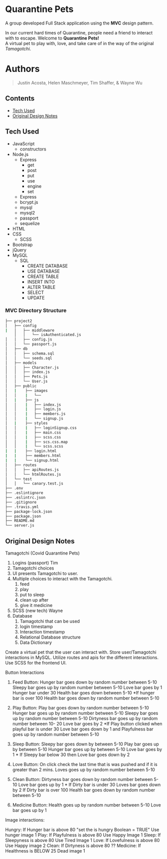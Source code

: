 # Quarantine Pets
A group developed Full Stack application using the **MVC** design pattern.  

In our current hard times of Quarantine, people need a friend to interact with to escape.   Welcome to **Quarantine Pets!**  
A virtual pet to play with, love, and take care of in the way of the original *Tamagotchi*. 

# Authors 
> Justin Acosta, Helen Maschmeyer, Tim Shaffer, & Wayne Wu

## Contents
* [Tech Used](https://github.com/mrwu42/project2#tech-used)
* [Original Design Notes](https://github.com/mrwu42/project2#original-design-notes)

## Tech Used
* JavaScript
    * constructors
* Node.js
    * Express
        * get 
        * post
        * put
        * use
        * engine
        * set
    * Express  
    * bcrypt.js
    * mysql
    * mysql2
    * passport
    * sequelize
* HTML 
* CSS
    * SCSS
* Bootstrap
* jQuery
* MySQL
    * SQL 
        * CREATE DATABASE
        * USE DATABASE
        * CREATE TABLE
        * INSERT INTO
        * ALTER TABLE
        * SELECT 
        * UPDATE 

### MVC Directory Structure

```bash
├── project2
│   ├── config
|   │   ├── middleware
    │   │   └── isAuthenticated.js
│   │   ├── config.js
│   │   └── passport.js
│   ├── db
│   │   ├── schema.sql
│   │   └── seeds.sql
│   ├── models
│   │   ├── Character.js
│   │   ├── index.js
│   │   ├── Pets.js
│   │   └── User.js
│   ├── public
│   |    ├── images
│   │    |   └──  
│   |    ├── js
│   │    |   ├── index.js
│   │    |   ├── login.js
│   │    |   ├── members.js
│   │    |   └── signup.js
│   |    ├── styles
│   │    |   ├── loginSignup.css
│   │    |   ├── main.css
│   │    |   ├── scss.css
│   │    |   ├── scs.css.map
│   │    |   └── scss.scss
|   |    ├── login.html
|   |    ├── members.html
|   |    └── signup.html
│   ├── routes
│   │   ├── apiRoutes.js
│   │   └── htmlRoutes.js
│   └── test
│   │   └── canary.test.js
├── .env
├── .eslintignore
├── .eslintrc.json
├── .gitignore
├── .travis.yml
├── package-lock.json
├── package.json
├── README.md
└── server.js
```

## Original Design Notes 
Tamagotchi (Covid Quarantine Pets)

1) Logins (passport) Tim
2) Tamagotchi choices
3) UI presents Tamagotchi to user.
3) Multiple choices to interact with the Tamagotchi.
    1) feed
    2) play
    3) put to sleep
    4) clean up after
    5) give it medicine
4) SCSS (new tech) Wayne 
5) Database
    1) Tamagotchi that can be used
    2) login timestamp
    3) Interaction timestamp
    4) Relational Database structure
    5) Data Dictionary


Create a virtual pet that the user can interact with. Store user/Tamagotchi interactions in MySQL. Utilize routes and apis for the different interactions. Use SCSS for the frontend UI. 


Button Interactions


1) Feed Button: Hunger bar goes down by random number between 5-10
                Sleepy bar goes up by random number between 5-10
                Love bar goes by 1
                Hunger bar under 30 Health bar goes down between 5-10
                *If hunger bar is over 100 Health bar goes down by random number between 5-10

2) Play Button: Play bar goes down by random number between 5-10 
                Hunger bar goes up by random number between 5-10
                Sleepy bar goes up by random number between 5-10
                Dirtyness bar goes up by random number between 10- 20
                Love bar goes by 2
                *If Play button clicked when playful bar is under 30 Love bar goes down by 1 and  Playfulness bar goes up by random number between 5-10

3) Sleep Button: Sleepy bar goes down by between 5-10
                 Play bar goes up by between 5-10
                 Hunger bar goes up by between 5-10
                 Love bar goes by 1
                 * If Sleepy bar below 30 then Love bar goes down by 2

4) Love Button: On click check the last time that is was pushed and if it is greater than 2 mins. 
                Loves goes up by random number between 5-10

5) Clean Button: Dirtyness bar goes down by random number between 5-10
                 Love bar goes up by 1
                 * If Dirty bar is under 30 Loves bar goes down by 2
                 If Dirty bar is over 100 Health bar goes down by random number between 5-10
                
6) Medicine Button: Health goes up by random number between 5-10
                    Love bar goes up by 1

Image interactions:

Hungry: If Hunger bar is above 80 "set the is hungry Boolean = TRUE" Use hunger image 1
Play: If Playfulness is above 80 Use Happy Image 1
Sleep: If Sleepyness is above 80 Use Tired Image 1
Love: If Lovefulness is above 80 Use Happy image 2
Clean: If Dirtyness is above 80 ??
Medicine: If Healthness is BELOW 25 Dead image 1